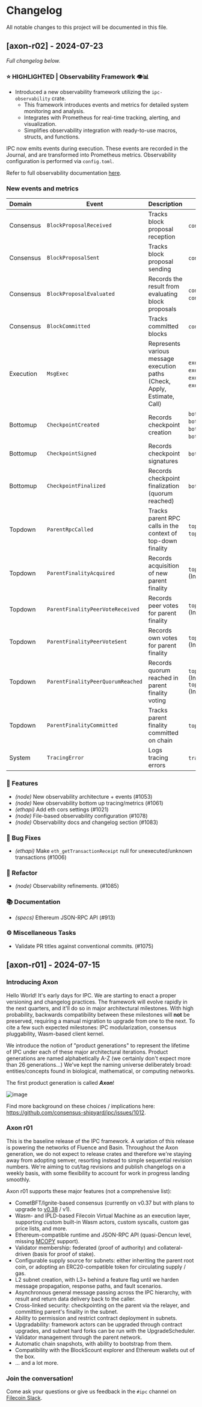 # Changelog

All notable changes to this project will be documented in this file.

## [axon-r02] - 2024-07-23

_Full changelog below._

### ⭐ HIGHLIGHTED | Observability Framework 👁️📊

- Introduced a new observability framework utilizing the `ipc-observability` crate.
  - This framework introduces events and metrics for detailed system monitoring and analysis.
  - Integrates with Prometheus for real-time tracking, alerting, and visualization.
  - Simplifies observability integration with ready-to-use macros, structs, and functions.

IPC now emits events during execution. These events are recorded in the Journal, and are transformed into Prometheus metrics. Observability configuration is performed via `config.toml`.

Refer to full observability documentation [here](./docs/fendermint/observability.md).

### New events and metrics

| Domain    | Event                             | Description                                                               | Metric(s) derived                                                                                                                                                                                        |
|:----------|-----------------------------------|---------------------------------------------------------------------------|----------------------------------------------------------------------------------------------------------------------------------------------------------------------------------------------------------|
| Consensus | `BlockProposalReceived`           | Tracks block proposal reception                                           | `consensus_block_proposal_received_height` (IntGauge)                                                                                                                                                    |
| Consensus | `BlockProposalSent`               | Tracks block proposal sending                                             | `consensus_block_proposal_sent_height` (IntGauge)                                                                                                                                                        |
| Consensus | `BlockProposalEvaluated`          | Records the result from evaluating block proposals                        | `consensus_block_proposal_accepted_height` (IntGauge), `consensus_block_proposal_rejected_height` (IntGauge)                                                                                             |
| Consensus | `BlockCommitted`                  | Tracks committed blocks                                                   | `consensus_block_committed_height` (IntGauge)                                                                                                                                                            |
| Execution | `MsgExec`                         | Represents various message execution paths (Check, Apply, Estimate, Call) | `exec_fvm_check_execution_time_secs` (Histogram), `exec_fvm_estimate_execution_time_secs` (Histogram), `exec_fvm_apply_execution_time_secs` (Histogram), `exec_fvm_call_execution_time_secs` (Histogram) |
| Bottomup  | `CheckpointCreated`               | Records checkpoint creation                                               | `bottomup_checkpoint_created_total` (IntCounter), `bottomup_checkpoint_created_height` (IntGauge), `bottomup_checkpoint_created_msgcount` (IntGauge), `bottomup_checkpoint_created_confignum` (IntGauge) |
| Bottomup  | `CheckpointSigned`                | Records checkpoint signatures                                             | `bottomup_checkpoint_signed_height` (IntGaugeVec)                                                                                                                                                        |
| Bottomup  | `CheckpointFinalized`             | Records checkpoint finalization (quorum reached)                          | `bottomup_checkpoint_finalized_height` (IntGauge)                                                                                                                                                        |
| Topdown   | `ParentRpcCalled`                 | Tracks parent RPC calls in the context of top-down finality               | `topdown_parent_rpc_call_total` (IntCounterVec), `topdown_parent_rpc_call_latency_secs` (HistogramVec)                                                                                                   |
| Topdown   | `ParentFinalityAcquired`          | Records acquisition of new parent finality                                | `topdown_parent_finality_latest_acquired_height` (IntGaugeVec)                                                                                                                                           |
| Topdown   | `ParentFinalityPeerVoteReceived`  | Records peer votes for parent finality                                    | `topdown_parent_finality_voting_latest_received_height` (IntGaugeVec)                                                                                                                                    |
| Topdown   | `ParentFinalityPeerVoteSent`      | Records own votes for parent finality                                     | `topdown_parent_finality_voting_latest_sent_height` (IntGauge)                                                                                                                                           |
| Topdown   | `ParentFinalityPeerQuorumReached` | Records quorum reached in parent finality voting                          | `topdown_parent_finality_voting_quorum_height` (IntGauge), `topdown_parent_finality_voting_quorum_weight` (IntGauge)                                                                                     |
| Topdown   | `ParentFinalityCommitted`         | Tracks parent finality committed on chain                                 | `topdown_parent_finality_committed_height` (IntGauge)                                                                                                                                                    |
| System    | `TracingError`                    | Logs tracing errors                                                       | `tracing_errors` (IntCounterVec)                                                                                                                                                                         |

### 🚀 Features

- *(node)* New observability architecture + events (#1053)
- *(node)* New observability bottom up tracing/metrics (#1061)
- *(ethapi)* Add eth cors settings (#1021)
- *(node)* File-based observability configuration (#1078)
- *(node)* Observability docs and changelog section (#1083)

### 🐛 Bug Fixes

- *(ethapi)* Make `eth_getTransactionReceipt` null for unexecuted/unknown transactions (#1006)

### 🚜 Refactor

- *(node)* Observability refinements. (#1085)

### 📚 Documentation

- *(specs)* Ethereum JSON-RPC API (#913)

### ⚙️ Miscellaneous Tasks

- Validate PR titles against conventional commits. (#1075)

## [axon-r01] - 2024-07-15

### Introducing Axon

Hello World! It's early days for IPC. We are starting to enact a proper versioning and changelog practices. The framework will evolve rapidly in the next quarters, and it'll do so in major architectural milestones. With high probability, backwards compatibility between these milestones will **not** be preserved, requiring a manual migration to upgrade from one to the next. To cite a few such expected milestones: IPC modularization, consensus pluggability, Wasm-based client kernel.

We introduce the notion of "product generations" to represent the lifetime of IPC under each of these major architectural iterations. Product generations are named alphabetically A-Z (we certainly don't expect more than 26 generations...) We've kept the naming universe deliberately broad: entities/concepts found in biological, mathematical, or computing networks.

The first product generation is called **_Axon_**!

![image](https://github.com/user-attachments/assets/7f9ac874-acdd-49d2-a409-995c55f6bfd4)

Find more background on these choices / implications here: https://github.com/consensus-shipyard/ipc/issues/1012.

### Axon r01

This is the baseline release of the IPC framework. A variation of this release is powering the networks of Fluence and Basin. Throughout the Axon generation, we do not expect to release crates and therefore we're staying away from adopting semver, resorting instead to simple sequential revision numbers. We're aiming to cut/tag revisions and publish changelogs on a weekly basis, with some flexibility to account for work in progress landing smoothly.

Axon r01 supports these major features (not a comprehensive list):

- CometBFT/Ignite-based consensus (currently on v0.37 but with plans to upgrade to [v0.38](https://github.com/consensus-shipyard/ipc/pull/1004) / v1).
- Wasm- and IPLD-based Filecoin Virtual Machine as an execution layer, supporting custom built-in Wasm actors, custom syscalls, custom gas price lists, and more.
- Ethereum-compatible runtime and JSON-RPC API (quasi-Dencun level, missing [MCOPY](https://github.com/filecoin-project/FIPs/discussions/1025) support).
- Validator membership: federated (proof of authority) and collateral-driven (basis for proof of stake).
- Configurable supply source for subnets: either inheriting the parent root coin, or adopting an ERC20-compatible token for circulating supply / gas.
- L2 subnet creation, with L3+ behind a feature flag until we harden message propagation, response paths, and fault scenarios.
- Asynchronous general message passing across the IPC hierarchy, with result and return data delivery back to the caller.
- Cross-linked security: checkpointing on the parent via the relayer, and committing parent's finality in the subnet.
- Ability to permission and restrict contract deployment in subnets.
- Upgradability: framework actors can be upgraded through contract upgrades, and subnet hard forks can be run with the UpgradeScheduler.
- Validator management through the parent network.
- Automatic chain snapshots, with ability to bootstrap from them.
- Compatibility with the BlockScount explorer and Ethereum wallets out of the box.
- ... and a lot more.

### Join the conversation!

Come ask your questions or give us feedback in the `#ipc` channel on [Filecoin Slack](https://filecoin.io/slack).
